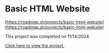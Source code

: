 # Basic HTML Website

[https://roadmap.sh/projects/basic-html-website](https://roadmap.sh/projects/basic-html-website)

This project was completed on 11/14/2024.

[Click here to view the project.](https://htmlpreview.github.io/?https://github.com/codyb34/roadmap.sh-projects/blob/main/Frontend%20Projects/Basic%20HTML%20Website/index.html)
